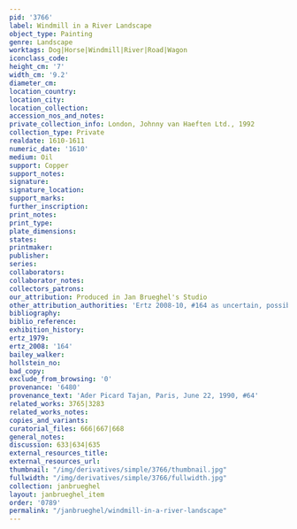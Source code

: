 ```yaml
---
pid: '3766'
label: Windmill in a River Landscape
object_type: Painting
genre: Landscape
worktags: Dog|Horse|Windmill|River|Road|Wagon
iconclass_code:
height_cm: '7'
width_cm: '9.2'
diameter_cm:
location_country:
location_city:
location_collection:
accession_nos_and_notes:
private_collection_info: London, Johnny van Haeften Ltd., 1992
collection_type: Private
realdate: 1610-1611
numeric_date: '1610'
medium: Oil
support: Copper
support_notes:
signature:
signature_location:
support_marks:
further_inscription:
print_notes:
print_type:
plate_dimensions:
states:
printmaker:
publisher:
series:
collaborators:
collaborator_notes:
collectors_patrons:
our_attribution: Produced in Jan Brueghel's Studio
other_attribution_authorities: 'Ertz 2008-10, #164 as uncertain, possibly studio'
bibliography:
biblio_reference:
exhibition_history:
ertz_1979:
ertz_2008: '164'
bailey_walker:
hollstein_no:
bad_copy:
exclude_from_browsing: '0'
provenance: '6480'
provenance_text: 'Ader Picard Tajan, Paris, June 22, 1990, #64'
related_works: 3765|3283
related_works_notes:
copies_and_variants:
curatorial_files: 666|667|668
general_notes:
discussion: 633|634|635
external_resources_title:
external_resources_url:
thumbnail: "/img/derivatives/simple/3766/thumbnail.jpg"
fullwidth: "/img/derivatives/simple/3766/fullwidth.jpg"
collection: janbrueghel
layout: janbrueghel_item
order: '0789'
permalink: "/janbrueghel/windmill-in-a-river-landscape"
---
```

